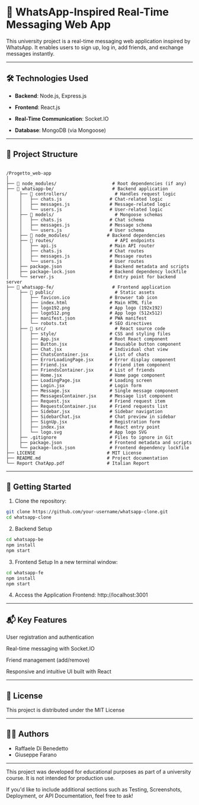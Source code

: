 # 📱 WhatsApp-Inspired Real-Time Messaging Web App

This university project is a real-time messaging web application inspired by WhatsApp. It enables users to sign up, log in, add friends, and exchange messages instantly.

---

## 🛠️ Technologies Used

- **Backend**: Node.js, Express.js

- **Frontend**: React.js

- **Real-Time Communication**: Socket.IO

- **Database**: MongoDB (via Mongoose)

---

## 📁 Project Structure

```

/Progetto_web-app
│
├── 📁 node_modules/                     # Root dependencies (if any)
├── 📁 whatsapp-be/                      # Backend application
│    ├── 📁 controllers/                  # Handles request logic
│    │   ├── chats.js                  # Chat-related logic
│    │   ├── messages.js               # Message-related logic
│    │   └── users.js                  # User-related logic
│    ├── 📁 models/                       # Mongoose schemas
│    │   ├── chats.js                  # Chat schema
│    │   ├── messages.js               # Message schema
│    │   └── users.js                  # User schema
│    ├── 📁 node_modules/              # Backend dependencies
│    ├── 📁 routes/                       # API endpoints
│    │   ├── api.js                    # Main API router
│    │   ├── chats.js                  # Chat routes
│    │   ├── messages.js               # Message routes
│    │   └── users.js                  # User routes
│    ├── package.json                  # Backend metadata and scripts
│    ├── package-lock.json             # Backend dependency lockfile
│    └── server.js                     # Entry point for backend server
├── 📁 whatsapp-fe/                      # Frontend application
│    ├── 📁 public/                       # Static assets
│    │   ├── favicon.ico               # Browser tab icon
│    │   ├── index.html                # Main HTML file
│    │   ├── logo192.png               # App logo (192x192)
│    │   ├── logo512.png               # App logo (512x512)
│    │   ├── manifest.json             # PWA manifest
│    │   └── robots.txt                # SEO directives
│    ├── 📁 src/                          # React source code
│    │   ├── style/                    # CSS and styling files
│    │   ├── App.jsx                   # Root React component
│    │   ├── Button.jsx                # Reusable button component
│    │   ├── Chat.jsx                  # Individual chat view
│    │   ├── ChatsContainer.jsx        # List of chats
│    │   ├── ErrorLoadingPage.jsx      # Error display component
│    │   ├── Friend.jsx                # Friend item component
│    │   ├── FriendsContainer.jsx      # List of friends
│    │   ├── Home.jsx                  # Home page component
│    │   ├── LoadingPage.jsx           # Loading screen
│    │   ├── Login.jsx                 # Login form
│    │   ├── Message.jsx               # Single message component
│    │   ├── MessagesContainer.jsx     # Message list component
│    │   ├── Request.jsx               # Friend request item
│    │   ├── RequestsContainer.jsx     # Friend requests list
│    │   ├── Sidebar.jsx               # Sidebar navigation
│    │   ├── SidebarChat.jsx           # Chat preview in sidebar
│    │   ├── SignUp.jsx                # Registration form
│    │   ├── index.jsx                 # React entry point
│    │   └── logo.svg                  # App logo SVG
│    ├── .gitignore                    # Files to ignore in Git
│    ├── package.json                  # Frontend metadata and scripts
│    └── package-lock.json             # Frontend dependency lockfile
├── LICENSE                           # MIT License
├── README.md                         # Project documentation
└── Report ChatApp.pdf                # Italian Report

```

---

## 🚀 Getting Started

1. Clone the repository:
```bash
git clone https://github.com/your-username/whatsapp-clone.git
cd whatsapp-clone
 ```
2. Backend Setup
```bash
cd whatsapp-be
npm install
npm start
```
3. Frontend Setup
In a new terminal window:
```bash
cd whatsapp-fe
npm install
npm start
```

4. Access the Application
Frontend: http://localhost:3001
---

## 📬 Key Features

User registration and authentication

Real-time messaging with Socket.IO

Friend management (add/remove)

Responsive and intuitive UI built with React

---

## 🪪 License

This project is distributed under the MIT License

---

## 👨‍💻 Authors

- Raffaele Di Benedetto
- Giuseppe Farano

---

This project was developed for educational purposes as part of a university course. It is not intended for production use.

If you'd like to include additional sections such as Testing, Screenshots, Deployment, or API Documentation, feel free to ask!
